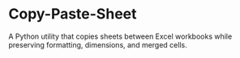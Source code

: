 # Copy-Paste-Sheet
A Python utility that copies sheets between Excel workbooks while preserving formatting, dimensions, and merged cells.
